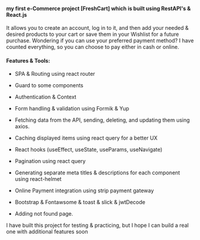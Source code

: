 #### my first e-Commerce project [FreshCart] which is built using RestAPI's & React.js 

It allows you to create an account, log in to it, and then add your needed & desired products to your cart or save them in your Wishlist for a future purchase.
Wondering if you can use your preferred payment method? I have counted everything, so you can choose to pay either in cash or online.


#### Features & Tools:



- SPA & Routing using react router 

- Guard to some components

- Authentication & Context 

- Form handling & validation using Formik & Yup

- Fetching data from the API, sending, deleting, and updating them using axios.

- Caching displayed items using react query for a better UX

- React hooks (useEffect, useState, useParams, useNavigate)

- Pagination using react query

- Generating separate meta titles & descriptions for each component using react-helmet

- Online Payment integration using strip payment gateway 

- Bootstrap & Fontawsome & toast & slick & jwtDecode

- Adding not found page.



I have built this project for testing & practicing, but I hope I can build a real one with additional features soon

